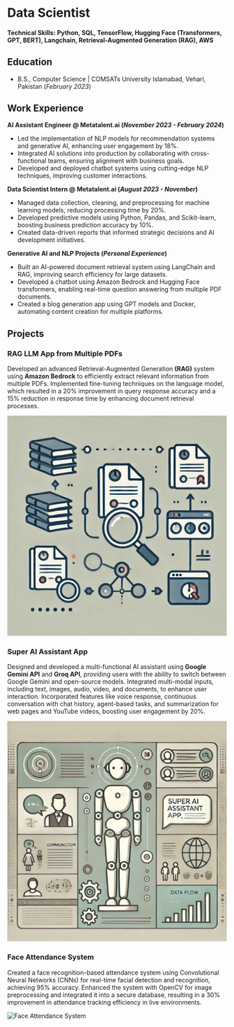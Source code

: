 # Data Scientist

#### Technical Skills: Python, SQL, TensorFlow, Hugging Face (Transformers, GPT, BERT), Langchain, Retrieval-Augmented Generation (RAG), AWS

## Education

- B.S., Computer Science | COMSATs University Islamabad, Vehari, Pakistan (_February 2023_)

## Work Experience
**AI Assistant Engineer @ Metatalent.ai (_November 2023 - February 2024_)**
- Led the implementation of NLP models for recommendation systems and generative AI, enhancing user engagement by 18%.
- Integrated AI solutions into production by collaborating with cross-functional teams, ensuring alignment with business goals.
- Developed and deployed chatbot systems using cutting-edge NLP techniques, improving customer interactions.

**Data Scientist Intern @ Metatalent.ai (_August 2023 - November_)**
- Managed data collection, cleaning, and preprocessing for machine learning models, reducing processing time by 20%.
- Developed predictive models using Python, Pandas, and Scikit-learn, boosting business prediction accuracy by 10%.
- Created data-driven reports that informed strategic decisions and AI development initiatives.

**Generative AI and NLP Projects (_Personal Experience_)**
- Built an AI-powered document retrieval system using LangChain and RAG, improving search efficiency for large datasets.
- Developed a chatbot using Amazon Bedrock and Hugging Face transformers, enabling real-time question answering from multiple PDF documents.
- Created a blog generation app using GPT models and Docker, automating content creation for multiple platforms.

## Projects
### RAG LLM App from Multiple PDFs

Developed an advanced Retrieval-Augmented Generation **(RAG)** system using **Amazon Bedrock** to efficiently extract relevant information from multiple PDFs. Implemented fine-tuning techniques on the language model, which resulted in a 20% improvement in query response accuracy and a 15% reduction in response time by enhancing document retrieval processes.

![Information Retrievel System](assets/img/Information_retrievel_RAG.webp)

### Super AI Assistant App

Designed and developed a multi-functional AI assistant using **Google Gemini API** and **Groq API**, providing users with the ability to switch between Google Gemini and open-source models. Integrated multi-modal inputs, including text, images, audio, video, and documents, to enhance user interaction. Incorporated features like voice response, continuous conversation with chat history, agent-based tasks, and summarization for web pages and YouTube videos, boosting user engagement by 20%.

![Super AI Assistant](assets/img/Super_AI_Assistant.webp)

### Face Attendance System

Created a face recognition-based attendance system using Convolutional Neural Networks (CNNs) for real-time facial detection and recognition, achieving 95% accuracy. Enhanced the system with OpenCV for image preprocessing and integrated it into a secure database, resulting in a 30% improvement in attendance tracking efficiency in live environments.

![Face Attendance System](/assets/img/Face_attendance_System.png)

